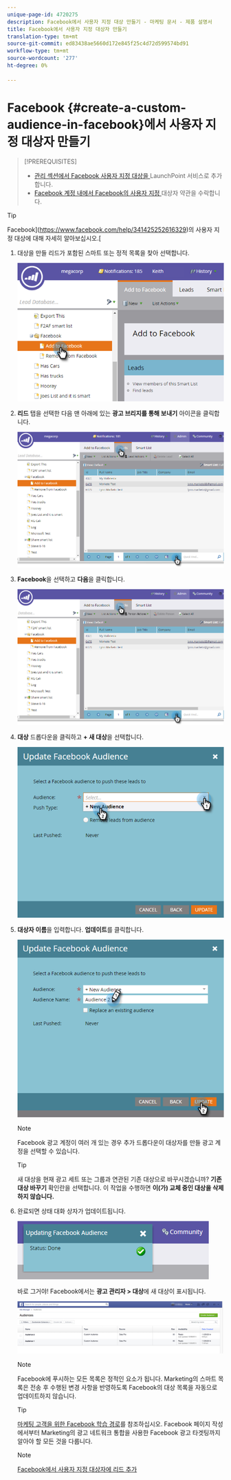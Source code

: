 ```yaml
---
unique-page-id: 4720275
description: Facebook에서 사용자 지정 대상 만들기 - 마케팅 문서 - 제품 설명서
title: Facebook에서 사용자 지정 대상자 만들기
translation-type: tm+mt
source-git-commit: ed83438ae5660d172e845f25c4d72d599574bd91
workflow-type: tm+mt
source-wordcount: '277'
ht-degree: 0%

---
```



# Facebook {#create-a-custom-audience-in-facebook}에서 사용자 지정 대상자 만들기

>[!PREREQUISITES]
>
>* [관리 섹션에서 Facebook 사용자 지정 대상을 ](/help/marketo/product-docs/demand-generation/ad-network-integrations/add-facebook-custom-audiences-as-a-launchpoint-service.md) LaunchPoint 서비스로 추가합니다.
>* [Facebook 계정 내에서 Facebook의 사용자 지정 ](https://www.facebook.com/ads/manage/customaudiences/tos.php) 대상자 약관을 수락합니다.

>



>[!TIP]
>
>Facebook](https://www.facebook.com/help/341425252616329)의 사용자 지정 대상에 대해 자세히 알아보십시오.[

1. 대상을 만들 리드가 포함된 스마트 또는 정적 목록을 찾아 선택합니다.

   ![](assets/1.png)

1. **리드** 탭을 선택한 다음 맨 아래에 있는 **광고 브리지를 통해 보내기** 아이콘을 클릭합니다.

   ![](assets/222.png)

1. **Facebook**&#x200B;을 선택하고 **다음**&#x200B;을 클릭합니다.

   ![](assets/two.png)

1. **대상** 드롭다운을 클릭하고 **+ 새 대상**&#x200B;을 선택합니다.

   ![](assets/four.png)

1. **대상자 이름**&#x200B;을 입력합니다. **업데이트**&#x200B;를 클릭합니다.

   ![](assets/five.png)

   >[!NOTE]
   >
   >Facebook 광고 계정이 여러 개 있는 경우 추가 드롭다운이 대상자를 만들 광고 계정을 선택할 수 있습니다.

   >[!TIP]
   >
   >새 대상을 현재 광고 세트 또는 그룹과 연관된 기존 대상으로 바꾸시겠습니까? **기존 대상 바꾸기** 확인란을 선택합니다. 이 작업을 수행하면 **이(가) 교체 중인 대상을 삭제하지 않습니다.**

1. 완료되면 상태 대화 상자가 업데이트됩니다.

   ![](assets/six.png)

   바로 그거야! Facebook에서는 **광고 관리자 > 대상**&#x200B;에 새 대상이 표시됩니다.

   ![](assets/image2014-12-10-11-3a38-3a32.png)

   >[!NOTE]
   >
   >Facebook에 푸시하는 모든 목록은 정적인 요소가 됩니다. Marketing의 스마트 목록은 전송 후 수행된 변경 사항을 반영하도록 Facebook의 대상 목록을 자동으로 업데이트하지 않습니다.

   >[!TIP]
   >
   >[마케팅 고객을 위한 Facebook 학습 경로](https://facebook.exceedlms.com/student/enrollments/create_enrollment_from_token/BF9TqSaCvM73PP4ScjhCm4fi)를 참조하십시오. Facebook 페이지 작성에서부터 Marketing의 광고 네트워크 통합을 사용한 Facebook 광고 타겟팅까지 알아야 할 모든 것을 다룹니다.

   >[!NOTE]
   >
   >[Facebook에서 사용자 지정 대상자에 리드 추가](/help/marketo/product-docs/demand-generation/facebook/add-leads-to-a-custom-audience-in-facebook.md)
